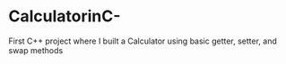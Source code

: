 # CalculatorinC-
First C++ project where I built a Calculator using basic getter, setter, and swap methods
